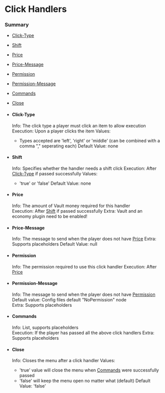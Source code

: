 # Click Handlers #

### Summary ###
- [Click-Type](#user-content-click-type)
- [Shift](#user-content-shift)
- [Price](#user-content-price)
- [Price-Message](#user-content-price-message)
- [Permission](#user-content-permission)
- [Permission-Message](#user-content-permission-message)
- [Commands](#user-content-commands)
- [Close](#user-content-close)

- #### Click-Type ####
  Info: The click type a player must click an item to allow execution
  Execution: Upon a player clicks the item
  Values:
    - Types accepted are 'left', 'right' or 'middle' (can be combined with a comma "," seperating each)
  Default Value: none
    
- #### Shift ####
  Info: Specifies whether the handler needs a shift click
  Execution: After [Click-Type](#user-content-click-type) if passed successfully
  Values:
    - 'true' or 'false'
  Default Value: none

- #### Price ####
  Info: The amount of Vault money required for this handler  
  Execution: After [Shift](#user-content-shift) if passed successfully
  Extra: Vault and an economy plugin need to be enabled! 

- #### Price-Message ####
  Info: The message to send when the player does not have [Price](#user-content-price)
  Extra: Supports placeholders
  Default Value: null

- #### Permission ####
  Info: The permission required to use this click handler
  Execution: After [Price](#user-content-price)

- #### Permission-Message ####
  Info: The message to send when the player does not have [Permission](#user-content-permission)
  Default value: Config files default "NoPermission" node  
  Extra: Supports placeholders
  
- #### Commands ####
  Info: List, supports placeholders  
  Execution: If the player has passed all the above click handlers
  Extra: Supports placeholders

- #### Close ####
  Info: Closes the menu after a click handler
  Values:
    - 'true' value will close the menu when [Commands](#user-content-commands) were successfully passed
    - 'false' will keep the menu open no matter what (default)
  Default Value: 'false' 

